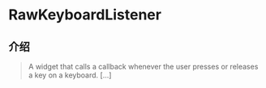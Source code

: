 # RawKeyboardListener

## 介绍

> A widget that calls a callback whenever the user presses or releases a key on a keyboard. [...]
